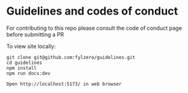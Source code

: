 # Guidelines and codes of conduct

For contributing to this repo please consult the code of conduct page before submitting a PR

To view site locally:

```
git clone git@github.com:fylzero/guidelines.git
cd guidelines
npm install
npm run docs:dev

Open http://localhost:5173/ in web browser
```
